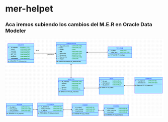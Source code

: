 # mer-helpet
### Aca iremos subiendo los cambios del M.E.R en Oracle Data Modeler

![Logical Diagram](Logical.png "Logical Diagram")

